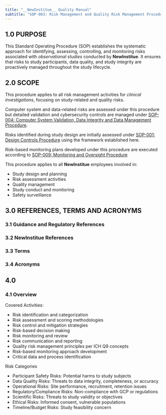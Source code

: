 ```yaml
---
title: "__NewInstitue__ Quality Manual"
subtitle: "SOP-003: Risk Management and Quality Risk Management Procedures"
---
```


## 1.0 PURPOSE

This Standard Operating Procedure (SOP) establishes the systematic approach for
identifying, assessing, controlling, and monitoring risks associated with
*observational studies* conducted by __NewInstitue__. It ensures that risks to
study participants, data quality, and study integrity are proactively managed
throughout the study lifecycle.

## 2.0 SCOPE

This procedure applies to all risk management activities for *clinical
investigations*, focusing on study-related and quality risks.

Computer system and data-related risks are assessed under this procedure but
detailed validation and cybersecurity controls are managed under
[SOP-004: Computer System Validation, Data Integrity and Data Management Procedure](SOP-004--Computer_System_Validation_Data_Integrity_and_Data_Management_Procedure.md).

Risks identified during study design are initially assessed under
[SOP-001: Design Controls Procedure](SOP-001--Design_Controls_Procedure.md)
using the framework established here.

Risk-based monitoring plans developed under this procedure are executed
according to [SOP-009: Monitoring and Oversight Procedure](SOP-009--Monitoring_and_Oversight_Procedure.md)

This procedure applies to all __NewInstitue__ employees involved in:

- Study design and planning
- Risk assessment activities
- Quality management
- Study conduct and monitoring
- Safety surveillance

## 3.0 REFERENCES, TERMS AND ACRONYMS

### 3.1 Guidance and Regulatory References

### 3.2 __NewInstitue__ References 

### 3.3 Terms

### 3.4 Acronyms

## 4.0

### 4.1 Overview

Covered Activities:

- Risk identification and categorization
- Risk assessment and scoring methodologies
- Risk control and mitigation strategies
- Risk-based decision making
- Risk monitoring and review
- Risk communication and reporting
- Quality risk management principles per ICH Q9 concepts
- Risk-based monitoring approach development
- Critical data and process identification

Risk Categories

- Participant Safety Risks: Potential harms to study subjects
- Data Quality Risks: Threats to data integrity, completeness, or accuracy
- Operational Risks: Site performance, recruitment, retention issues
- Regulatory/Compliance Risks: Non-compliance with GCP or regulations
- Scientific Risks: Threats to study validity or objectives
- Ethical Risks: Informed consent, vulnerable populations
- Timeline/Budget Risks: Study feasibility concern

